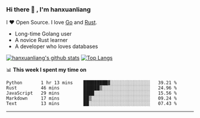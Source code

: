 ### Hi there 👋 , I'm hanxuanliang

<!--
**hanxuanliang/hanxuanliang** is a ✨ _special_ ✨ repository because its `README.md` (this file) appears on your GitHub profile.

Here are some ideas to get you started:

- 🔭 I’m currently working on ...
- 🌱 I’m currently learning ...
- 👯 I’m looking to collaborate on ...
- 🤔 I’m looking for help with ...
- 💬 Ask me about ...
- 📫 How to reach me: ...
- 😄 Pronouns: ...
- ⚡ Fun fact: ...
-->
I ❤ Open Source. I love [Go](https://golang.org) and [Rust](https://www.rust-lang.org/zh-CN/).

* Long-time Golang user
* A novice Rust learner
* A developer who loves databases

[![hanxuanliang's github stats](https://github-readme-stats.vercel.app/api/top-langs/?username=hanxuanliang&hide=html)](https://github.com/anuraghazra/github-readme-stats)
[![Top Langs](https://github-readme-stats.vercel.app/api?username=hanxuanliang&show_icons=true&count_private=true&line_height=40)](https://github.com/anuraghazra/github-readme-stats)

📊 **This week I spent my time on**
<!--START_SECTION:waka-->
```text
Python       1 hr 13 mins    █████████▓░░░░░░░░░░░░░░░   39.21 % 
Rust         46 mins         ██████▒░░░░░░░░░░░░░░░░░░   24.96 % 
JavaScript   29 mins         ████░░░░░░░░░░░░░░░░░░░░░   15.56 % 
Markdown     17 mins         ██▒░░░░░░░░░░░░░░░░░░░░░░   09.24 % 
Text         13 mins         ██░░░░░░░░░░░░░░░░░░░░░░░   07.43 % 
```
<!--END_SECTION:waka-->

***
